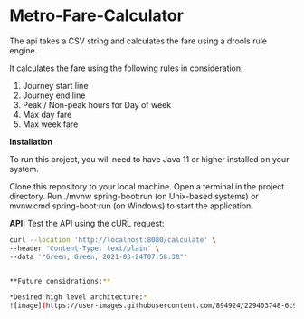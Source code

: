 # Metro-Fare-Calculator
The api takes a CSV string and calculates the fare using a drools rule engine. 

It calculates the fare using the following rules in consideration:
1. Journey start line
2. Journey end line
3. Peak / Non-peak hours for Day of week
4.  Max day fare
5. Max week fare


**Installation**

To run this project, you will need to have Java 11 or higher installed on your system.

Clone this repository to your local machine.
Open a terminal in the project directory.
Run ./mvnw spring-boot:run (on Unix-based systems) or mvnw.cmd spring-boot:run (on Windows) to start the application.




**API:**
Test the API using the cURL request:

```bash
curl --location 'http://localhost:8080/calculate' \
--header 'Content-Type: text/plain' \
--data '"Green, Green, 2021-03-24T07:58:30"'


**Future considrations:**

*Desired high level architecture:*
![image](https://user-images.githubusercontent.com/894924/229403748-6c90ca80-f179-4c10-a441-af670177259b.png)

